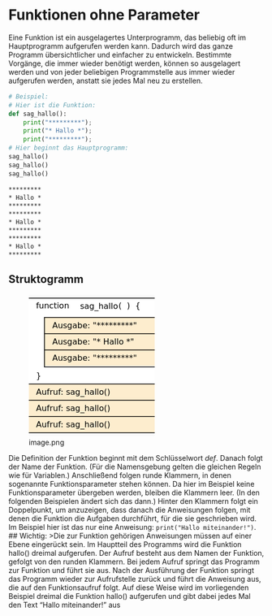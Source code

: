 # Funktionen ohne Parameter


Eine Funktion ist ein ausgelagertes Unterprogramm, das beliebig oft im
Hauptprogramm aufgerufen werden kann. Dadurch wird das ganze Programm
übersichtlicher und einfacher zu entwickeln. Bestimmte Vorgänge, die
immer wieder benötigt werden, können so ausgelagert werden und von jeder
beliebigen Programmstelle aus immer wieder aufgerufen werden, anstatt
sie jedes Mal neu zu erstellen.

``` python
# Beispiel:
# Hier ist die Funktion:
def sag_hallo():
    print("*********");
    print("* Hallo *");
    print("*********");
# Hier beginnt das Hauptprogramm:
sag_hallo()
sag_hallo()
sag_hallo()
```

    *********
    * Hallo *
    *********
    *********
    * Hallo *
    *********
    *********
    * Hallo *
    *********

## Struktogramm

<figure>
<img
src="Funktionen-ohne-Parameter_files/figure-markdown_strict/cell-3-1-image.png"
alt="image.png" />
<figcaption aria-hidden="true">image.png</figcaption>
</figure>

Die Definition der Funktion beginnt mit dem Schlüsselwort *def*. Danach
folgt der Name der Funktion. (Für die Namensgebung gelten die gleichen
Regeln wie für Variablen.) Anschließend folgen runde Klammern, in denen
sogenannte Funktionsparameter stehen können. Da hier im Beispiel keine
Funktionsparameter übergeben werden, bleiben die Klammern leer. (In den
folgenden Beispielen ändert sich das dann.) Hinter den Klammern folgt
ein Doppelpunkt, um anzuzeigen, dass danach die Anweisungen folgen, mit
denen die Funktion die Aufgaben durchführt, für die sie geschrieben
wird. Im Beispiel hier ist das nur eine Anweisung:
`print("Hallo miteinander!")`. \## Wichtig: \>Die zur Funktion gehörigen
Anweisungen müssen auf einer Ebene eingerückt sein. Im Hauptteil des
Programms wird die Funktion hallo() dreimal aufgerufen. Der Aufruf
besteht aus dem Namen der Funktion, gefolgt von den runden Klammern. Bei
jedem Aufruf springt das Programm zur Funktion und führt sie aus. Nach
der Ausführung der Funktion springt das Programm wieder zur Aufrufstelle
zurück und führt die Anweisung aus, die auf den Funktionsaufruf folgt.
Auf diese Weise wird im vorliegenden Beispiel dreimal die Funktion
hallo() aufgerufen und gibt dabei jedes Mal den Text “Hallo
miteinander!” aus
